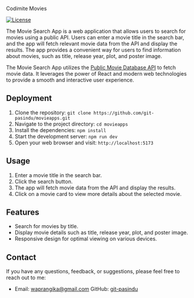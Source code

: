 Codimite Movies

[![License](https://img.shields.io/badge/license-MIT-blue.svg)](LICENSE)


The Movie Search App is a web application that allows users to search for movies using a public API. Users can enter a movie title in the search bar, and the app will fetch relevant movie data from the API and display the results. The app provides a convenient way for users to find information about movies, such as title, release year, plot, and poster image.

The Movie Search App utilizes the [Public Movie Database API](https://www.omdbapi.com/apikey.aspx?__EVENTTARGET=&__EVENTARGUMENT=&__LASTFOCUS=&__VIEWSTATE=%2FwEPDwUKLTIwNDY4MTIzNQ9kFgYCAQ9kFggCAQ8QDxYCHgdDaGVja2VkaGRkZGQCAw8QDxYCHwBnZGRkZAIFDxYCHgdWaXNpYmxlaGQCBw8WAh8BZ2QCAg8WAh8BaGQCAw8WAh8BaGQYAQUeX19Db250cm9sc1JlcXVpcmVQb3N0QmFja0tleV9fFgMFC3BhdHJlb25BY2N0BQtwYXRyZW9uQWNjdAUIZnJlZUFjY3SZmkfBgEVOtEhBRPgn0xJZZDjfMEiMoho3O8lIVPYLXg%3D%3D&__VIEWSTATEGENERATOR=5E550F58&__EVENTVALIDATION=%2FwEdAAhq8u7G6E8iNQTDLBqGZykXmSzhXfnlWWVdWIamVouVTzfZJuQDpLVS6HZFWq5fYphdL1XrNEjnC%2FKjNya%2Bmqh8hRPnM5dWgso2y7bj7kVNLSFbtYIt24Lw6ktxrd5Z67%2F4LFSTzFfbXTFN5VgQX9Nbzfg78Z8BXhXifTCAVkevd2U20ItIGqFIf8giu%2B0PAasvwu4KgXUo9rywyT%2ByOXGt&at=freeAcct&Email2=waprangika%40gmail.com&FirstName=pasindu&LastName=rangika&TextArea1=for+create+movie+app&Button1=Submit) to fetch movie data. It leverages the power of React and modern web technologies to provide a smooth and interactive user experience.



## Deployment

1. Clone the repository: `git clone https://github.com/git-pasindu/movieapps.git`
2. Navigate to the project directory: `cd movieapps`
3. Install the dependencies: `npm install`
4. Start the development server: `npm run dev`
5. Open your web browser and visit: `http://localhost:5173`



##  Usage
1. Enter a movie title in the search bar.
2. Click the search button.
3. The app will fetch movie data from the API and display the results.
4. Click on a movie card to view more details about the selected movie.


## Features
- Search for movies by title.
- Display movie details such as title, release year, plot, and poster image.
- Responsive design for optimal viewing on various devices.


## Contact
If you have any questions, feedback, or suggestions, please feel free to reach out to me:

- Email: waprangika@gmail.com
GitHub: [git-pasindu](https://github.com/git-pasindu)

